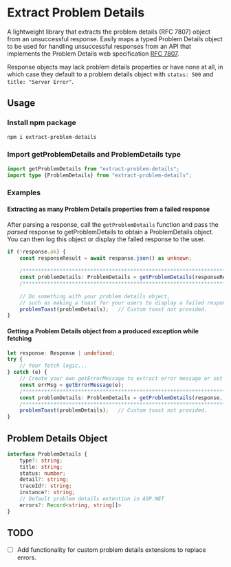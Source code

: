 # Extract Problem Details
A lightweight library that extracts the problem details (RFC 7807) object from an unsuccessful response. Easily maps 
a typed Problem Details object to be used for handling unsuccessful responses from an API that implements the Problem
Details web specification [RFC 7807](https://datatracker.ietf.org/doc/html/rfc7807).

Response objects may lack problem details properties or have none at all, in which case they default to a problem 
details object with `status: 500` and `title: "Server Error"`.

## Usage

### Install npm package
```bash
npm i extract-problem-details
```

### Import getProblemDetails and ProblemDetails type
```typescript
import getProblemDetails from "extract-problem-details";
import type {ProblemDetails} from "extract-problem-details";
```

### Examples
#### Extracting as many Problem Details properties from a failed response
After parsing a response, call the `getProblemDetails` function and pass the *parsed* response to
getProblemDetails to obtain a ProblemDetails object. You can then log this object or display the failed response to the user.

```typescript
if (!response.ok) {
    const responseResult = await response.json() as unknown;
    
    /************************************************************************/
    const problemDetails: ProblemDetails = getProblemDetails(responseResult);
    /************************************************************************/
    
    // Do something with your problem details object, 
    // such as making a toast for your users to display a failed response.
    problemToast(problemDetails);   // Custom toast not provided.
}
```
#### Getting a Problem Details object from a produced exception while fetching

```typescript
let response: Response | undefined;
try {
    // Your fetch logic...
} catch (e) {
    // Create your own getErrorMessage to extract error message or set a default error message.
    const errMsg = getErrorMessage(e);
    /*************************************************************************/
    const problemDetails: ProblemDetails = getProblemDetails(response, errMsg);
    /*************************************************************************/
    problemToast(problemDetails);   // Custom toast not provided.
}
```
## Problem Details Object
```typescript
interface ProblemDetails {
    type?: string;
    title: string;
    status: number;
    detail?: string;
    traceId?: string;
    instance?: string;
    // Default problem details extention in ASP.NET
    errors?: Record<string, string[]>
}
```

## TODO
- [ ] Add functionality for custom problem details extensions to replace errors.
